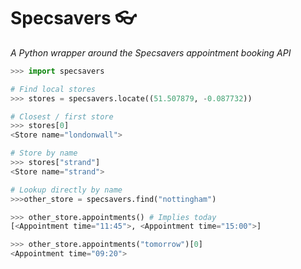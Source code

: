 # Specsavers :eyeglasses:
_A Python wrapper around the Specsavers appointment booking API_

```python
>>> import specsavers

# Find local stores
>>> stores = specsavers.locate((51.507879, -0.087732))

# Closest / first store
>>> stores[0]
<Store name="londonwall">

# Store by name
>>> stores["strand"]
<Store name="strand">

# Lookup directly by name
>>>other_store = specsavers.find("nottingham")

>>> other_store.appointments() # Implies today
[<Appointment time="11:45">, <Appointment time="15:00">]

>>> other_store.appointments("tomorrow")[0]
<Appointment time="09:20">
```
